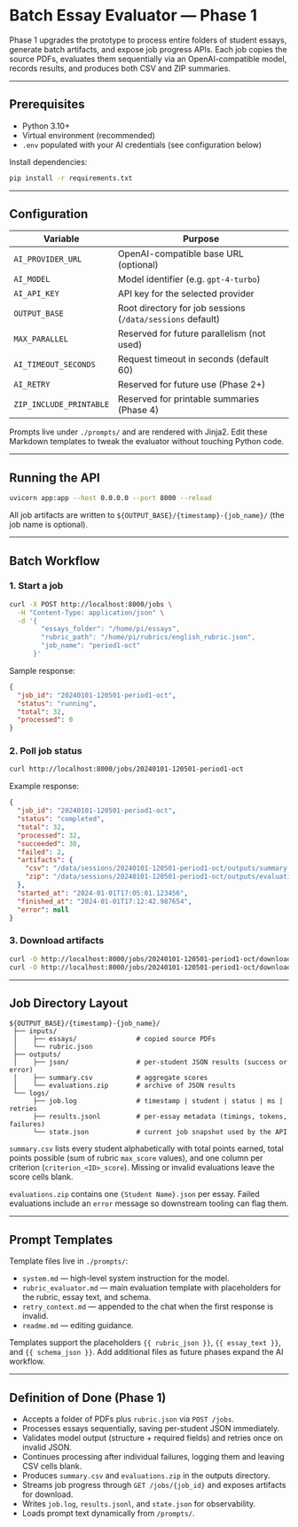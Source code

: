 # Batch Essay Evaluator — Phase 1

Phase 1 upgrades the prototype to process entire folders of student essays, generate batch artifacts, and expose job progress APIs. Each job copies the source PDFs, evaluates them sequentially via an OpenAI-compatible model, records results, and produces both CSV and ZIP summaries.

---

## Prerequisites

- Python 3.10+
- Virtual environment (recommended)
- `.env` populated with your AI credentials (see configuration below)

Install dependencies:

```bash
pip install -r requirements.txt
```

---

## Configuration

| Variable                | Purpose                                      |
| ----------------------- | -------------------------------------------- |
| `AI_PROVIDER_URL`       | OpenAI-compatible base URL (optional)        |
| `AI_MODEL`              | Model identifier (e.g. `gpt-4-turbo`)        |
| `AI_API_KEY`            | API key for the selected provider            |
| `OUTPUT_BASE`           | Root directory for job sessions (`/data/sessions` default) |
| `MAX_PARALLEL`          | Reserved for future parallelism (not used)   |
| `AI_TIMEOUT_SECONDS`    | Request timeout in seconds (default 60)      |
| `AI_RETRY`              | Reserved for future use (Phase 2+)           |
| `ZIP_INCLUDE_PRINTABLE` | Reserved for printable summaries (Phase 4)   |

Prompts live under `./prompts/` and are rendered with Jinja2. Edit these Markdown templates to tweak the evaluator without touching Python code.

---

## Running the API

```bash
uvicorn app:app --host 0.0.0.0 --port 8000 --reload
```

All job artifacts are written to `${OUTPUT_BASE}/{timestamp}-{job_name}/` (the job name is optional).

---

## Batch Workflow

### 1. Start a job

```bash
curl -X POST http://localhost:8000/jobs \
  -H "Content-Type: application/json" \
  -d '{
        "essays_folder": "/home/pi/essays",
        "rubric_path": "/home/pi/rubrics/english_rubric.json",
        "job_name": "period1-oct"
      }'
```

Sample response:

```json
{
  "job_id": "20240101-120501-period1-oct",
  "status": "running",
  "total": 32,
  "processed": 0
}
```

### 2. Poll job status

```bash
curl http://localhost:8000/jobs/20240101-120501-period1-oct
```

Example response:

```json
{
  "job_id": "20240101-120501-period1-oct",
  "status": "completed",
  "total": 32,
  "processed": 32,
  "succeeded": 30,
  "failed": 2,
  "artifacts": {
    "csv": "/data/sessions/20240101-120501-period1-oct/outputs/summary.csv",
    "zip": "/data/sessions/20240101-120501-period1-oct/outputs/evaluations.zip"
  },
  "started_at": "2024-01-01T17:05:01.123456",
  "finished_at": "2024-01-01T17:12:42.987654",
  "error": null
}
```

### 3. Download artifacts

```bash
curl -O http://localhost:8000/jobs/20240101-120501-period1-oct/download/csv
curl -O http://localhost:8000/jobs/20240101-120501-period1-oct/download/zip
```

---

## Job Directory Layout

```
${OUTPUT_BASE}/{timestamp}-{job_name}/
 ├── inputs/
 │    ├── essays/               # copied source PDFs
 │    └── rubric.json
 ├── outputs/
 │    ├── json/                 # per-student JSON results (success or error)
 │    ├── summary.csv           # aggregate scores
 │    └── evaluations.zip       # archive of JSON results
 └── logs/
      ├── job.log               # timestamp | student | status | ms | retries
      ├── results.jsonl         # per-essay metadata (timings, tokens, failures)
      └── state.json            # current job snapshot used by the API
```

`summary.csv` lists every student alphabetically with total points earned, total points possible (sum of rubric `max_score` values), and one column per criterion (`criterion_<ID>_score`). Missing or invalid evaluations leave the score cells blank.

`evaluations.zip` contains one `{Student Name}.json` per essay. Failed evaluations include an `error` message so downstream tooling can flag them.

---

## Prompt Templates

Template files live in `./prompts/`:

- `system.md` — high-level system instruction for the model.
- `rubric_evaluator.md` — main evaluation template with placeholders for the rubric, essay text, and schema.
- `retry_context.md` — appended to the chat when the first response is invalid.
- `readme.md` — editing guidance.

Templates support the placeholders `{{ rubric_json }}`, `{{ essay_text }}`, and `{{ schema_json }}`. Add additional files as future phases expand the AI workflow.

---

## Definition of Done (Phase 1)

- Accepts a folder of PDFs plus `rubric.json` via `POST /jobs`.
- Processes essays sequentially, saving per-student JSON immediately.
- Validates model output (structure + required fields) and retries once on invalid JSON.
- Continues processing after individual failures, logging them and leaving CSV cells blank.
- Produces `summary.csv` and `evaluations.zip` in the outputs directory.
- Streams job progress through `GET /jobs/{job_id}` and exposes artifacts for download.
- Writes `job.log`, `results.jsonl`, and `state.json` for observability.
- Loads prompt text dynamically from `/prompts/`.
